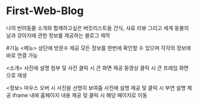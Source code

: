 # First-Web-Blog
나의 반려동물 소개와 함께하고싶은 버킷리스트들 간식, 사료 리뷰 그리고 세계 동물의 날과 강아지에 관한 정보를 제공하는 블로그 제작

#기능
<메뉴>
상단에 방문수 제공
모든 정보를 한번에 확인할 수 있으며 각각의 정보에 바로 연결 가능

<소개>
사진에 설명 첨부 및 사진 클릭 시 큰 화면 제공
동영상 클릭 시 큰 프레임 화면으로 재생

<정보>
마우스 오버 시 사진을 선명히 보여줌
사진에 설명 제공 및 클릭 시 부연 설명 제공 
iframe 내에 홈페이지 내용 제공 및 클릭 시 해당 페이지로 이동
